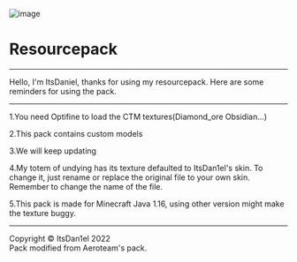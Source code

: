![image](https://user-images.githubusercontent.com/111002559/211199415-9f257169-d481-4540-8639-52e81c877fa8.png)
# Resourcepack
---------------------------------------------------------------------------------------

Hello, I'm ItsDaniel, thanks for using my resourcepack. Here are some reminders for using the pack.

--------------------------------------------------------------------------------------

1.You need Optifine to load the CTM textures(Diamond_ore Obsidian...)

2.This pack contains custom models

3.We will keep updating

4.My totem of undying has its texture defaulted to ItsDan1el's skin. To change it, just rename or replace the original file to your own skin. Remember to change the name of 
the file.

5.This pack is made for Minecraft Java 1.16, using other version might make the texture buggy.

--------------------------------------------------------------------------------------
Copyright © ItsDan1el 2022    
Pack modified from Aeroteam's pack.    
